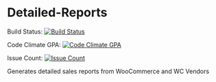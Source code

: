 # Detailed-Reports
Build Status: [![Build Status](https://travis-ci.org/lkarinja/Detailed-Reports.svg?branch=master)](https://travis-ci.org/lkarinja/Detailed-Reports)

Code Climate GPA: [![Code Climate GPA](https://codeclimate.com/github/lkarinja/Detailed-Reports/badges/gpa.svg)](https://codeclimate.com/github/lkarinja/Detailed-Reports)

Issue Count: [![Issue Count](https://codeclimate.com/github/lkarinja/Detailed-Reports/badges/issue_count.svg)](https://codeclimate.com/github/lkarinja/Detailed-Reports)

Generates detailed sales reports from WooCommerce and WC Vendors
